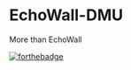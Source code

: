 # EchoWall-DMU
More than EchoWall

[![forthebadge](https://forthebadge.com/images/badges/winter-is-coming.svg)](https://forthebadge.com)